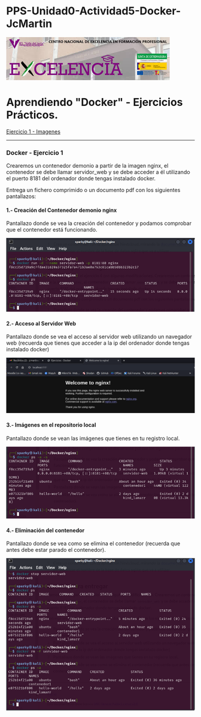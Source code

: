 # PPS-Unidad0-Actividad5-Docker-JcMartin

![logotipo IES Valle del Jerte](./imagenes/excelencia.jpeg)

Aprendiendo "Docker" - Ejercicios Prácticos.
======
[Ejercicio 1 - Imagenes](#Docker---Ejercicio-1)



--- 


### Docker - Ejercicio 1

Crearemos un contenedor demonio a partir de la imagen nginx, el contenedor se debe llamar servidor_web y se debe acceder a él utilizando el puerto 8181 del ordenador donde tengas instalado docker.

Entrega un fichero comprimido o un documento pdf con los siguientes pantallazos:


#### 1.- Creación del Contenedor demonio nginx

Pantallazo donde se vea la creación del contenedor y podamos comprobar que el contenedor está funcionando.

![Pantallazo ejercicio 2](./imagenes/Docker-nginx-U0E1.1.png)

#### 2.- Acceso al Servidor Web

Pantallazo donde se vea el acceso al servidor web utilizando un navegador web (recuerda que tienes que acceder a la ip del ordenador donde tengas instalado docker)

![Pantallazo ejercicio 3](./imagenes/Docker-nginx-U0E1.2.png)


#### 3.- Imágenes en el repositorio local

Pantallazo donde se vean las imágenes que tienes en tu registro local.

![Pantallazo ejercico 4](./imagenes/Docker-nginx-U0E1.3.png)

#### 4.- Eliminación del contenedor

Pantallazo donde se vea como se elimina el contenedor (recuerda que antes debe estar parado el contenedor).

![Pantallazo ejercicio 5](./imagenes/Docker-nginx-U0E1.4.png)
